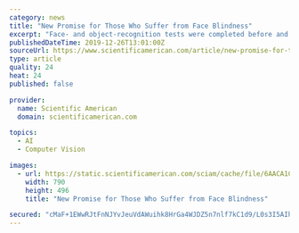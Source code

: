 ```yaml
---
category: news
title: "New Promise for Those Who Suffer from Face Blindness"
excerpt: "Face- and object-recognition tests were completed before and after the training period. Compared with those in a control condition (children who played only the traditional version of Guess Who?"
publishedDateTime: 2019-12-26T13:01:00Z
sourceUrl: https://www.scientificamerican.com/article/new-promise-for-those-who-suffer-from-face-blindness/
type: article
quality: 24
heat: 24
published: false

provider:
  name: Scientific American
  domain: scientificamerican.com

topics:
  - AI
  - Computer Vision

images:
  - url: https://static.scientificamerican.com/sciam/cache/file/6AACA1CF-9549-4836-AB770AFCAA3F4C01.jpg
    width: 790
    height: 496
    title: "New Promise for Those Who Suffer from Face Blindness"

secured: "cMaF+1EWwRJtFnNJYvJeuVdAWuihk8HrGa4WJDZ5n7nlf7kC1d9/L0s3I5AIhBlvBC5asaOsSn79GHYv2DmCy6P1d7ECcZlBgyUFcz1jlYoYlROp1iDH++Tg2A6bXd5cVrPKjfpLD9HZwTGgf9tJ/aEMhcpTGJGj79eIv5kkMdsh1gFJoevuJ26mOlvCJrxy/6Kii7+0jx7B4U9Y5jCq+MBMDVhV11Kxgu3re9d5bNvmtDqeZPJeBgEBNK0FFlnlGiIqta5BjSPkP2X1FYwFBWMCSOw/aUEWppj0IWn2KMpQEZVg01Lld07CXcPEVDdh;r67RXeK1fdoeJH9ZhRWwZw=="
---
```


